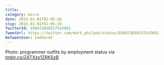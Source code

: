 ```yaml
---
title: 
category: micro
date: 2015-01-01T02:05:26
slug: 2015-01-01T02:05:26
TwitterId: 550472838537543681
TweetUrl: https://twitter.com/mark_philpot/status/550472838537543681
ReTweetUser: tedder42
---
```


<i class="fa fa-retweet" aria-hidden="true"></i> Photo: programmer outfits by employment status via [tmblr.co/Z4TXzx1ZRKSzB](http://tmblr.co/Z4TXzx1ZRKSzB)